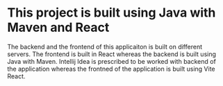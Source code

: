 <H1>This project is built using Java with Maven and React</H1>
<p>The backend and the frontend of this applicaiton is built on different servers. The frontend is built in React whereas the backend is built using Java with Maven. Intellij Idea is prescribed to be worked with backend of the application whereas the frontned of the application is built using Vite React.</p>
